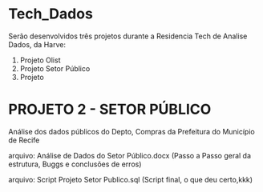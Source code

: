 # Tech_Dados
Serão desenvolvidos três projetos durante a Residencia Tech de Analise Dados, da Harve:
1. Projeto Olist
2. Projeto Setor Público
3. Projeto

# PROJETO 2 - SETOR PÚBLICO 

Análise dos dados públicos do Depto, Compras da Prefeitura do Município de Recife

arquivo: Análise de Dados do Setor Público.docx (Passo a Passo geral da estrutura, Buggs e conclusões de erros)

arquivo: Script Projeto Setor Publico.sql (Script final, o que deu certo,kkk)
